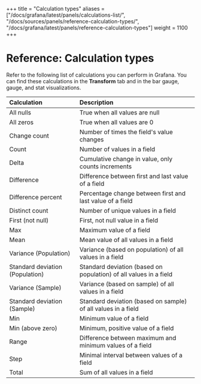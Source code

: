 +++
title = "Calculation types"
aliases = ["/docs/grafana/latest/panels/calculations-list/", "/docs/sources/panels/reference-calculation-types/", "/docs/grafana/latest/panels/reference-calculation-types"]
weight = 1100
+++

# Reference: Calculation types

Refer to the following list of calculations you can perform in Grafana. You can find these calculations in the **Transform** tab and in the bar gauge, gauge, and stat visualizations.

| Calculation                     | Description                                                       |
| :------------------------------ | :---------------------------------------------------------------- |
| All nulls                       | True when all values are null                                     |
| All zeros                       | True when all values are 0                                        |
| Change count                    | Number of times the field's value changes                         |
| Count                           | Number of values in a field                                       |
| Delta                           | Cumulative change in value, only counts increments                |
| Difference                      | Difference between first and last value of a field                |
| Difference percent              | Percentage change between first and last value of a field         |
| Distinct count                  | Number of unique values in a field                                |
| First (not null)                | First, not null value in a field                                  |
| Max                             | Maximum value of a field                                          |
| Mean                            | Mean value of all values in a field                               |
| Variance (Population)           | Variance (based on population) of all values in a field           |
| Standard deviation (Population) | Standard deviation (based on population) of all values in a field |
| Variance (Sample)               | Variance (based on sample) of all values in a field               |
| Standard deviation (Sample)     | Standard deviation (based on sample) of all values in a field     |
| Min                             | Minimum value of a field                                          |
| Min (above zero)                | Minimum, positive value of a field                                |
| Range                           | Difference between maximum and minimum values of a field          |
| Step                            | Minimal interval between values of a field                        |
| Total                           | Sum of all values in a field                                      |
